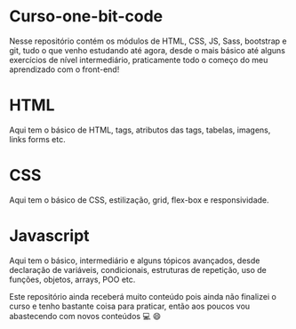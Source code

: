 # Curso-one-bit-code
Nesse repositório contém os módulos de HTML, CSS, JS, Sass, bootstrap e git, tudo o que venho estudando até agora, desde o mais básico até alguns exercícios de nível intermediário, praticamente todo o começo do meu aprendizado com o front-end!

# HTML
Aqui tem o básico de HTML, tags, atributos das tags, tabelas, imagens, links forms etc.

# CSS 
Aqui tem o básico de CSS, estilização, grid, flex-box e responsividade.

# Javascript 
Aqui tem o básico, intermediário e alguns tópicos avançados, desde declaração de variáveis, condicionais, estruturas de repetição, uso de funções, objetos, arrays, POO etc.

<p>Este repositório ainda receberá muito conteúdo pois ainda não finalizei o curso e tenho bastante coisa para praticar, então aos poucos vou abastecendo com novos conteúdos 💻 😄</p>
